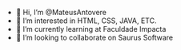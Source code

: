 - 👋 Hi, I’m @MateusAntovere
- 👀 I’m interested in HTML, CSS, JAVA, ETC.
- 🌱 I’m currently learning at Faculdade Impacta
- 💞️ I’m looking to collaborate on Saurus Software


<!---
MateusAntovere/MateusAntovere is a ✨ special ✨ repository because its `README.md` (this file) appears on your GitHub profile.
You can click the Preview link to take a look at your changes.
--->
